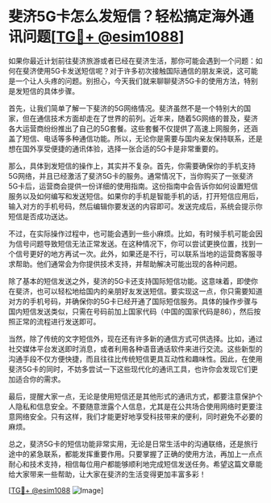 # 斐济5G卡怎么发短信？轻松搞定海外通讯问题[[TG💪+ @esim1088](https://t.me/s/esim1088)]

如果你最近计划前往斐济旅游或者已经在斐济生活，那你可能会遇到一个问题：如何在斐济使用5G卡发送短信呢？对于许多初次接触国际通信的朋友来说，这可能是一个让人头疼的问题。别担心，今天我们就来聊聊斐济5G卡的使用方法，特别是发短信的具体步骤。

首先，让我们简单了解一下斐济的5G网络情况。斐济虽然不是一个特别大的国家，但在通信技术方面却走在了世界的前列。近年来，随着5G网络的普及，斐济各大运营商纷纷推出了自己的5G套餐。这些套餐不仅提供了高速上网服务，还涵盖了短信、电话等多种通信功能。所以，无论你是需要与国内亲友保持联系，还是想在国外享受便捷的通讯体验，选择一张合适的5G卡是非常重要的。

那么，具体到发短信的操作上，其实并不复杂。首先，你需要确保你的手机支持5G网络，并且已经激活了斐济5G卡的服务。通常情况下，当你购买了一张斐济5G卡后，运营商会提供一份详细的使用指南。这份指南中会告诉你如何设置短信服务以及如何编写和发送短信。如果你的手机是智能手机的话，打开短信应用后，输入对方的手机号码，然后编辑你要发送的内容即可。发送完成后，系统会提示你短信是否成功送达。

不过，在实际操作过程中，也可能会遇到一些小麻烦。比如，有时候手机可能会因为信号问题导致短信无法正常发送。在这种情况下，你可以尝试更换位置，找到一个信号更好的地方再试一次。此外，如果还是不行，可以联系当地的运营商客服寻求帮助。他们通常会为你提供技术支持，并帮助解决可能出现的各种问题。

除了基本的短信发送之外，斐济的5G卡还支持国际短信功能。这意味着，即使你在斐济，也可以轻松地给国内的亲朋好友发送短信。要实现这一点，你只需要知道对方的手机号码，并确保你的5G卡已经开通了国际短信服务。具体的操作步骤与国内短信发送类似，只需在号码前加上国家代码（中国的国家代码是86），然后按照正常的流程进行发送即可。

当然，除了传统的文字短信外，现在还有许多新的通信方式可供选择。比如，通过社交媒体平台发送即时消息，或者利用各种语音通话软件来进行交流。这些新型的沟通手段不仅方便快捷，而且往往比传统短信更具互动性和趣味性。因此，在使用斐济5G卡的同时，不妨多尝试一下这些现代化的通讯工具，也许你会发现它们更加适合你的需求。

最后，提醒大家一点，无论是使用短信还是其他形式的通讯方式，都要注意保护个人隐私和信息安全。不要随意泄露个人信息，尤其是在公共场合使用网络时更要注意网络安全。只有这样，我们才能更好地享受科技带来的便利，同时避免不必要的麻烦。

总之，斐济5G卡的短信功能非常实用，无论是日常生活中的沟通联络，还是旅行途中的紧急联系，都能发挥重要作用。只要掌握了正确的使用方法，再加上一点点耐心和技术支持，相信每位用户都能够顺利地完成短信发送任务。希望这篇文章能给大家带来一些帮助，让大家在斐济的生活变得更加丰富多彩！

[[TG💪+ @esim1088](https://t.me/s/esim1088) ![Image](https://i.postimg.cc/4NQfJmqS/Snipaste-2025-05-13-00-14-12.png)]
